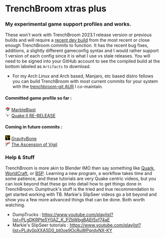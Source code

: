 # **TrenchBroom xtras plus**
### My experimental game support profiles and works.

These won't work with TrenchBroom 2023.1 release version or previous builds and will require a <a href="https://github.com/TrenchBroom/TrenchBroom/actions/runs/5991216319" target="_BLANK">recent dev build</a> from the most recent or close enough TrenchBroom commits to function. It has the recent bug fixes, additions, a slightly different gameconfig syntax and I would rather support 1 version of each config since it is what I use vs stale releases. You will need to be signed into your GitHub account to see the compiled build at the bottom labeled as `Artifacts` to download.

- For my Arch Linux and Arch based, Manjaro, etc based distro fellows you can build TrenchBroom with most current commits for your system with the [trenchbroom-git AUR](https://aur.archlinux.org/packages/trenchbroom-git) I co-maintain.

#### Committed game profile so far :

<img src="/games_wip/MarbleBlast/Icon.png"  width="16" height="16"> [MarbleBlast](/games_wip/MarbleBlast/)<br>
<img src="/games_wip/Quake-II-RE/Icon.png"  width="16" height="16"> [Quake II RE-RELEASE](/games_wip/Quake-II-RE/)<br>

#### Coming in future commits :
<img src="/games_wip/GravityBone/Icon.png"  width="16" height="16"> [GravityBone](/games_wip/GravityBone/)<br>
<img src="/games_wip/TAoV/Icon.png"  width="16" height="16"> [The Ascension of Vigil](/games_wip/TAoV/)<br>

### Help & Stuff
TrenchBroom is more akin to Blender IMO then say something like [Quark](https://quark.sourceforge.io/), [WorldCraft](https://web.archive.org/web/20060530014852/http://hosted.planetquake.gamespy.com/worldcraft/index2.shtm), or [BSP](https://www.bspquakeeditor.com/index.php).
Learning a new program, a workflow takes time and some patience, and these tutorials are very Quake centric videos, but you can look beyond that these go into detail how to get things done in 
TrenchBroom. Dumptruck's stuff is the tried and true recommendation to get started working with TB. Markie's SlipSeer videos go a bit beyond and show you a few more advanced things that can be done. Both worth watching.

- DumpTrucks : https://www.youtube.com/playlist?list=PLgDKRPte5Y0AZ_K_PZbWbgBAEt5xf74aE
- Markie's SlipSeer tutorials : https://www.youtube.com/playlist?list=PLdy0pXXA5D0_bt0oe9OcRuWPqrdyNX-KY

